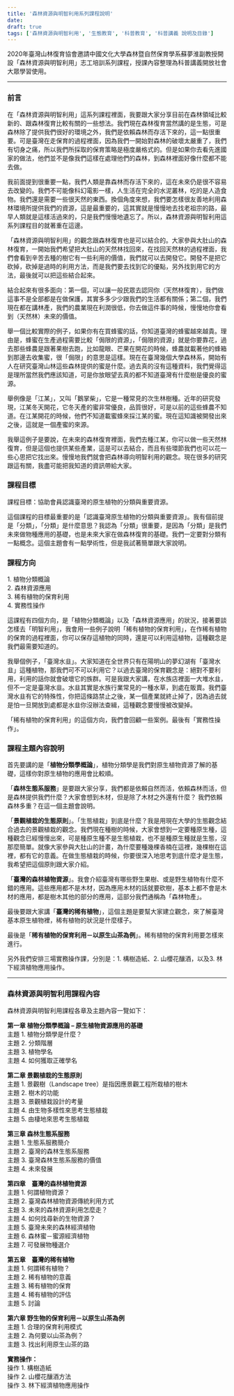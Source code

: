 ```yaml
---
title: '森林資源與明智利用系列課程說明'
date: 
draft: true
tags: ['森林資源與明智利用', '生態教育', '科普教育', '科普講義 說明及目錄']
---
```


2020年臺灣山林復育協會邀請中國文化大學森林暨自然保育學系蘇夢淮副教授開設「森林資源與明智利用」志工培訓系列課程，授課內容整理為科普講義開放社會大眾學習使用。

* * *

### **前言**

在「森林資源與明智利用」這系列課程裡面，我要跟大家分享目前在森林領域比較新的、跟森林復育比較有關的一些想法。我們現在森林復育當然講的是生態，可是森林除了提供我們很好的環境之外，我們是依賴森林而存活下來的，這一點很重要。可是臺灣在走保育的過程裡面，因為我們一開始對森林的破壞太嚴重了，我們有切身之痛，所以我們所採取的保育策略是極度嚴格式的。但是如果你去看先進國家的做法，他們並不是像我們這樣在處理他們的森林，到森林裡面好像什麼都不能去做。  
  
我前面提到很重要一點，我們人類是靠森林而存活下來的，這在未來仍是很不容易去改變的。我們不可能像科幻電影一樣，人生活在完全的水泥叢林，吃的是人造食物。我們還是需要一些很天然的東西。換個角度來想，我們要怎樣很友善地利用森林環境所提供我們的資源，這是最重要的，這其實就是慢慢地去找老祖宗的路，最早人類就是這樣活過來的，只是我們慢慢地遺忘了。所以，森林資源與明智利用這系列課程目的就著重在這邊。  
  
「森林資源與明智利用」的觀念跟森林復育也是可以結合的。大家參與大肚山的森林復育，一開始我們希望把大肚山的天然林找回來，在找回天然林的過程裡面，我們會看到辛苦去種的樹它有一些利用的價值，我們就可以去開發它。開發不是把它砍掉，砍掉是過時的利用方法，而是我們要去找到它的優點，另外找到用它的方法，最後就可以把這些結合起來。  
  
結合起來有很多面向：第一個，可以讓一般民眾去認同你（天然林復育），我們做這事不是全部都是在做保護，其實多多少少跟我們的生活都有關係；第二個，我們現在都在講林產，我們的農業現在利潤很低，你去做這件事的時候，慢慢地你會看到（天然林）未來的價值。  
  
舉一個比較實際的例子，如果你有在買蜂蜜的話，你知道臺灣的蜂蜜越來越貴。理由是，蜂蜜在生產過程需要比較「侷限的資源」，「侷限的資源」就是你要靠花，過去那些蜂農是跟著果樹去跑，比如龍眼、芒果在開花的時候，蜂農就載著他的蜂箱到那邊去收集蜜，很「侷限」的意思是這樣。現在在臺灣幾個大學森林系，開始有人在研究臺灣山林這些森林提供的蜜是什麼。過去真的沒有這種資料，我們覺得這是理所當然我們應該知道，可是你放眼望去真的都不知道臺灣有什麼樹是優良的蜜源。  
  
舉例像是「江某」，又叫「鵝掌柴」，它是一種常見的次生林樹種。近年的研究發現，江某冬天開花，它冬天產的蜜非常優良，品質很好，可是以前的這些蜂農不知道。在江某開花的時候，他們不知道載蜜蜂來採江某的蜜。現在這知識被開發出來之後，這就是一個產蜜的來源。  
  
我舉這例子是要說，在未來的森林復育裡面，我們去種江某，你可以做一些天然林復育，但是這個也提供某些產業，這是可以去結合，而且有些環節我們也可以花一些心思把它找出來。慢慢地我們就會把森林導向明智利用的觀念。現在很多的研究跟這有關，我盡可能把我知道的資訊帶給大家。

### **課程目標**

課程目標：協助會員認識臺灣的原生植物的分類與重要資源。  
  
這個課程的目標最重要的是「認識臺灣原生植物的分類與重要資源」。我有個前提是「分類」，「分類」是什麼意思？我認為「分類」很重要，是因為「分類」是我們未來做物種應用的基礎，也是未來大家在做森林復育的基礎。我們一定要對分類有一點概念。這個主題會有一點學術性，但是我試著簡單跟大家說明。

### **課程方向**

1\. 植物分類概論  
2\. 森林資源應用  
3\. 稀有植物的保育利用  
4\. 實務性操作

這課程有四個方向，是「植物分類概論」以及「森林資源應用」的狀況，接著要談怎樣去「明智利用」，我會用一些例子說明「稀有植物的保育利用」，在作稀有植物的保育的過程裡面，你可以保存這植物的同時，還是可以利用這植物，這種觀念是我們最需要知道的。  
  
我舉個例子，「臺灣水韭」。大家知道在全世界只有在陽明山的夢幻湖有「臺灣水韭」這種植物，那我們可不可以利用它？以過去臺灣的保育觀念是：絕對不要利用，利用的話你就會破壞它的族群。可是我跟大家講，在水族店裡面一大堆水韭，但不一定是臺灣水韭。水韭其實是水族行業常見的一種水草，到處在販賣。我們臺灣水韭有它的特殊性，你把這條路禁止之後，某一個產業就終止掉了，因為過去就是怕一旦開放到處都是水韭你沒辦法查緝，這種觀念要慢慢被改變掉。  
  
「稀有植物的保育利用」的這個方向，我們會回顧一些案例。最後有「實務性操作」。

### **課程主題內容說明**

首先要講的是「**植物分類學概論**」，植物分類學是我們對原生植物資源了解的基礎，這樣你對原生植物的應用會比較順。  
  
「**森林生態系服務**」是要跟大家分享，我們都是依賴自然而活，依賴森林而活，但是森林提供我們什麼？大家會想到木材，但是除了木材之外還有什麼？ 我們依賴森林多重？在這一個主題會說明。  
  
「**景觀植栽的生態原則**」。「生態植栽」到底是什麼？我是用現在大學的生態觀念結合過去的景觀植栽的觀念。我們現在種樹的時候，大家會想到一定要種原生種，這種觀念已經慢慢出來，可是種原生種不是生態植栽，也不是種原生種就是生態，沒那麼簡單。就像大家參與大肚山的計畫，為什麼要種幾棵香楠在這裡，幾棵樹在這裡，都有它的意義。在做生態植栽的時候，你要很深入地思考到底什麼才是生態，我希望把這個原則跟大家介紹。  
  
「**臺灣的森林植物資源**」。我會介紹臺灣有哪些野生果樹、或是野生植物有什麼不錯的應用。這些應用都不是木材，因為應用木材的話就要砍樹，基本上都不會是木材的應用，都是樹木其他的部分的應用，這部分我們通稱為「森林物產」。  
  
最後要跟大家講「**臺灣的稀有植物**」，這個主題是要幫大家建立觀念，來了解臺灣基本原生植物裡，稀有植物的狀況是什麼樣子。  
  
最後是「**稀有植物的保育利用－以原生山茶為例**」。稀有植物的保育利用要怎樣來進行。  
  
另外我們安排三場實務操作課，分別是：1. 構樹造紙、2. 山櫻花釀酒，以及3. 林下經濟植物應用操作。

* * *

### 森林資源與明智利用課程內容

森林資源與明智利用課程各章及主題內容一覽如下：

**第一章 植物分類學概論 – 原生植物資源應用的基礎**  
主題 1. 植物分類學是什麼？  
主題 2. 分類階層  
主題 3. 植物學名  
主題 4. 如何獲取正確學名  
  
**第二章 景觀植栽的生態原則**  
主題 1. 景觀樹（Landscape tree）是指因應景觀工程所栽植的樹木  
主題 2. 樹木的功能  
主題 3. 景觀植栽設計的考量  
主題 4. 由生物多樣性來思考生態植栽  
主題 5. 由棲地來思考生態植栽  
  
**第三章 森林生態系服務**  
主題 1. 生態系服務簡介  
主題 2. 臺灣的森林生態系服務  
主題 3. 臺灣森林生態系服務的價值  
主題 4. 未來發展  
  
**第四章　臺灣的森林植物資源**  
主題 1. 何謂植物資源？  
主題 2. 臺灣森林植物資源傳統利用方式  
主題 3. 未來的森林資源利用怎麼走？  
主題 4. 如何找尋新的生物資源？  
主題 5. 臺灣未來的森林經濟植物  
主題 6. 森林蜜－蜜源經濟植物  
主題 7. 可發展物種選介  
  
**第五章　臺灣的稀有植物**  
主題 1. 何謂稀有植物？  
主題 2. 稀有植物的意義  
主題 3. 稀有植物的保育  
主題 4. 稀有植物的評估  
主題 5. 討論  
  
**第六章 野生物的保育利用－以原生山茶為例**  
主題 1. 合理的保育利用模式  
主題 2. 為何要以山茶為例？  
主題 3. 找出利用原生山茶的路  
  
**實務操作：**  
操作 1. 構樹造紙  
操作 2. 山櫻花釀酒方法  
操作 3. 林下經濟植物應用操作